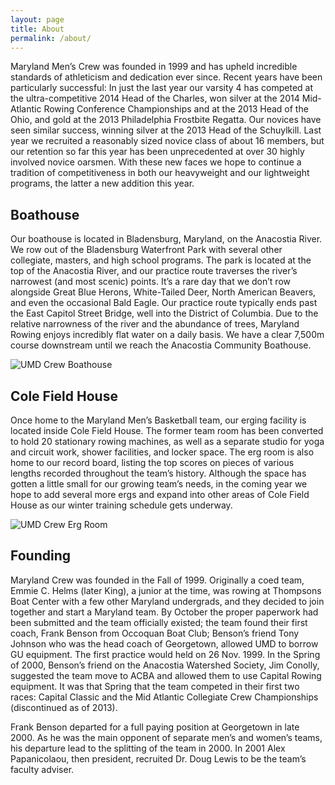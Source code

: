 ```yaml
---
layout: page
title: About
permalink: /about/
---
```

Maryland Men’s Crew was founded in 1999 and has upheld incredible standards of athleticism and dedication ever since. Recent years have been particularly successful: In just the last year our varsity 4 has competed at the ultra-competitive 2014 Head of the Charles, won silver at the 2014 Mid-Atlantic Rowing Conference Championships and at the 2013 Head of the Ohio, and gold at the 2013 Philadelphia Frostbite Regatta. Our novices have seen similar success, winning silver at the 2013 Head of the Schuylkill. Last year we recruited a reasonably sized novice class of about 16 members, but our retention so far this year has been unprecedented at over 30 highly involved novice oarsmen. With these new faces we hope to continue a tradition of competitiveness in both our heavyweight and our lightweight programs, the latter a new addition this year.

## Boathouse

Our boathouse is located in Bladensburg, Maryland, on the Anacostia River. We row out of the Bladensburg Waterfront Park with several other collegiate, masters, and high school programs. The park is located at the top of the Anacostia River, and our practice route traverses the river’s narrowest (and most scenic) points. It’s a rare day that we don’t row alongside Great Blue Herons, White-Tailed Deer, North American Beavers, and even the occasional Bald Eagle. Our practice route typically ends past the East Capitol Street Bridge, well into the District of Columbia. Due to the relative narrowness of the river and the abundance of trees, Maryland Rowing enjoys incredibly flat water on a daily basis. We have a clear 7,500m course downstream until we reach the Anacostia Community Boathouse.

![UMD Crew Boathouse](https://firebasestorage.googleapis.com/v0/b/marylandcrew-e0d43.appspot.com/o/photos%2Fboathouse.jpg?alt=media&token=3a089651-19b3-40a6-b8ec-6975e74b5ed2)

## Cole Field House

Once home to the Maryland Men’s Basketball team, our erging facility is located inside Cole Field House. The former team room has been converted to hold 20 stationary rowing machines, as well as a separate studio for yoga and circuit work, shower facilities, and locker space. The erg room is also home to our record board, listing the top scores on pieces of various lengths recorded throughout the team’s history. Although the space has gotten a little small for our growing team’s needs, in the coming year we hope to add several more ergs and expand into other areas of Cole Field House as our winter training schedule gets underway.

![UMD Crew Erg Room](https://firebasestorage.googleapis.com/v0/b/marylandcrew-e0d43.appspot.com/o/photos%2Fergs.jpg?alt=media&token=79389826-331d-46e4-a6d6-6bcc6085512c)

## Founding

Maryland Crew was founded in the Fall of 1999. Originally a coed team, Emmie C. Helms (later King), a junior at the time, was rowing at Thompsons Boat Center with a few other Maryland undergrads, and they decided to join together and start a Maryland team. By October the proper paperwork had been submitted and the team officially existed; the team found their first coach, Frank Benson from Occoquan Boat Club; Benson’s friend Tony Johnson who was the head coach of Georgetown, allowed UMD to borrow GU equipment. The first practice would held on 26 Nov. 1999. In the Spring of 2000, Benson’s friend on the Anacostia Watershed Society, Jim Conolly, suggested the team move to ACBA and allowed them to use Capital Rowing equipment. It was that Spring that the team competed in their first two races: Capital Classic and the Mid Atlantic Collegiate Crew Championships (discontinued as of 2013).

Frank Benson departed for a full paying position at Georgetown in late 2000. As he was the main opponent of separate men’s and women’s teams, his departure lead to the splitting of the team in 2000. In 2001 Alex Papanicolaou, then president, recruited Dr. Doug Lewis to be the team’s faculty adviser.
